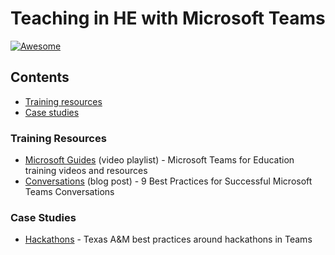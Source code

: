 #  Teaching in HE with Microsoft Teams 
[![Awesome](https://awesome.re/badge.svg)](https://awesome.re)

## Contents

 -  [Training resources](#training)
 -  [Case studies](#case-studies)


### Training Resources
  -  [Microsoft Guides](https://support.office.com/en-us/article/microsoft-teams-for-education-training-videos-and-resources-926063cd-f5ab-4ded-804c-71fcafce8fdc) (video playlist) - Microsoft Teams for Education training videos and resources
  -  [Conversations](https://www.avepoint.com/blog/microsoft-teams/microsoft-teams-conversations) (blog post) - 9 Best Practices for Successful Microsoft Teams Conversations

### Case Studies
  -  [Hackathons](https://microsoft.sharepoint.com/teams/MicrosoftTeamsinHigherEducation-UKCohort/Shared%20Documents/Resources/_Invent%20for%20the%20Planet'%20-%20Texas%20A_M%20-%20HowTo%20-%20Lessons%20Learned%20-%20Best%20Practices.mp4) - Texas A&M best practices around hackathons in Teams
